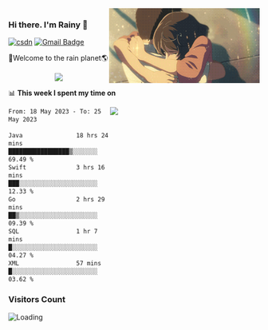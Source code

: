 <img  align='right' height="150" src="https://github.com/LikeRainDay/LikeRainDay/blob/master/pic/img_rain_1.gif?raw=true">



### Hi there. I'm Rainy :lemon:

[![csdn](https://img.shields.io/badge/-csdn-c14438?style=flat-square&logo=c&logoColor=white)](https://blog.csdn.net/qq_15807167)
[![Gmail Badge](https://img.shields.io/badge/-gmail-c14438?style=flat-square&logo=Gmail&logoColor=white&link=mailto:houshuai0816@gmail.com)](mailto:houshuai0816@gmail.com)

🚀Welcome to the rain planet🌎

<center>
<img align='center'  src="https://source.unsplash.com/user/rainyhehe/likes">
</center>

📊 **This week I spent my time on**

<img align='right'   width="300" src="https://github-readme-stats.vercel.app/api?username=LikeRainDay&show_icons=true&title_color=fff&icon_color=79ff97&text_color=9f9f9f&bg_color=151515&count_private=true">

<!--START_SECTION:waka-->

```text
From: 18 May 2023 - To: 25 May 2023

Java               18 hrs 24 mins  █████████████████▒░░░░░░░   69.49 %
Swift              3 hrs 16 mins   ███░░░░░░░░░░░░░░░░░░░░░░   12.33 %
Go                 2 hrs 29 mins   ██▒░░░░░░░░░░░░░░░░░░░░░░   09.39 %
SQL                1 hr 7 mins     █░░░░░░░░░░░░░░░░░░░░░░░░   04.27 %
XML                57 mins         █░░░░░░░░░░░░░░░░░░░░░░░░   03.62 %
```

<!--END_SECTION:waka-->

### Visitors Count
<img align="left" src = "https://profile-counter.glitch.me/LikeRainDay/count.svg" alt ="Loading">
